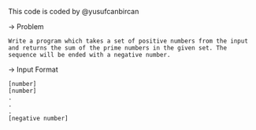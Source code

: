 This code is coded by @yusufcanbircan

-> Problem

    Write a program which takes a set of positive numbers from the input and returns the sum of the prime numbers in the given set. The sequence will be ended with a negative number.

-> Input Format

    [number]
    [number]
    .
    .
    .
    [negative number]